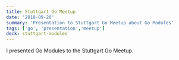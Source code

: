 ```yaml
---
title: Stuttgart Go Meetup
date: '2018-09-20'
summary: 'Presentation to Stuttgart Go Meetup about Go Modules'
tags: ['go', 'presentation','meetup']
deck: stuttgart-modules
---
```


I presented Go Modules to the Stuttgart Go Meetup.
